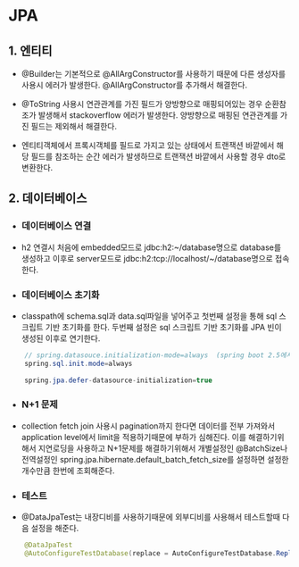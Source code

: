 # JPA

## 1. 엔티티

* @Builder는 기본적으로 @AllArgConstructor를 사용하기 때문에 다른 생성자를 사용시 에러가
발생한다. @AllArgConstructor를 추가해서 해결한다.

* @ToString 사용시 연관관계를 가진 필드가 양방향으로 매핑되어있는 경우 순환참조가 발생해서
stackoverflow 에러가 발생한다. 양방향으로 매핑된 연관관계를 가진 필드는 제외해서 해결한다. 

* 엔티티객체에서 프록시객체를 필드로 가지고 있는 상태에서 트랜잭션 바깥에서
해당 필드를 참조하는 순간 에러가 발생하므로 트랜잭션 바깥에서 사용할 경우 dto로
변환한다.

## 2. 데이터베이스

* ### 데이터베이스 연결
* h2 연결시 처음에 embedded모드로 jdbc:h2:~/database명으로 database를 생성하고
이후로 server모드로 jdbc:h2:tcp://localhost/~/database명으로 접속한다.

* ### 데이터베이스 초기화
* classpath에 schema.sql과 data.sql파일을 넣어주고 첫번째 설정을 통해 sql 스크립트 기반
초기화를 한다. 두번째 설정은 sql 스크립트 기반 초기화를 JPA 빈이 생성된 이후로 연기한다. 
```java
    // spring.datasouce.initialization-mode=always  (spring boot 2.5에서 deprecated)
    spring.sql.init.mode=always
            
    spring.jpa.defer-datasource-initialization=true
```

* ### N+1 문제
* collection fetch join 사용시 pagination까지 한다면 데이터를 전부 가져와서
application level에서 limit을 적용하기때문에 부하가 심해진다.
이를 해결하기위해서 지연로딩을 사용하고 N+1문제를 해결하기위해서 개별설정인 
@BatchSize나 전역설정인 spring.jpa.hibernate.default_batch_fetch_size를 
설정하면 설정한 개수만큼 한번에 조회해준다.  

* ### 테스트
* @DataJpaTest는 내장디비를 사용하기때문에 외부디비를 사용해서 테스트할때 다음 설정을 해준다.
```java
    @DataJpaTest
    @AutoConfigureTestDatabase(replace = AutoConfigureTestDatabase.Replace.NONE)
```





